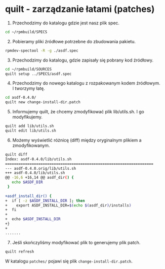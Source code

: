 # quilt - zarządzanie łatami (patches)

1. Przechodzimy do katalogu gdzie jest nasz plik spec.
``` bash
cd ~/rpmbuild/SPECS
```

2. Pobieramy pliki źródłowe potrzebne do zbudowania pakietu.
``` bash
rpmdev-spectool -R -g ./asdf.spec
```

3. Przechodzimy do katalogu, gdzie zapisały się pobrany kod źródłowy.
``` bash
cd ~/rpmbuild/SOURCES
quilt setup ../SPECS/asdf.spec
```

4. Przechodzimy do nowego katalogu z rozpakowanym kodem źródłowym. I tworzymy łatę.
``` bash
cd asdf-0.4.0/
quilt new change-install-dir.patch
```

5. Informujemy quilt, że chcemy zmodyfikować plik lib/utils.sh. I go modyfikujemy.
``` bash
quilt add lib/utils.sh
quilt edit lib/utils.sh
```

6. Możemy wyświetlić różnicę (diff) między oryginalnym plikiem a zmodyfikowanym.
``` bash
quilt diff
Index: asdf-0.4.0/lib/utils.sh
===================================================================
--- asdf-0.4.0.orig/lib/utils.sh
+++ asdf-0.4.0/lib/utils.sh
@@ -16,6 +16,14 @@ asdf_dir() {
   echo $ASDF_DIR
 }
 
+asdf_install_dir() {
+  if [ -z $ASDF_INSTALL_DIR ]; then
+    export ASDF_INSTALL_DIR=$(echo $(asdf_dir)/installs)
+  fi
+
+  echo $ASDF_INSTALL_DIR
+}
+
.......
```

7. Jeśli skończyliśmy modyfikować plik to generujemy plik patch.
``` bash
quilt refresh
```

W katalogu `patches/` pojawi się plik `change-install-dir.patch`.

